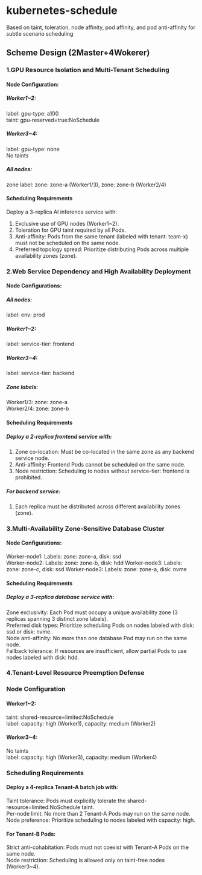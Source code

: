 # kubernetes-schedule
Based on taint, toleration, node affinity, pod affinity, and pod anti-affinity for subtle scenario scheduling

## Scheme Design (2Master+4Wokerer)
### 1.GPU Resource Isolation and Multi-Tenant Scheduling
#### Node Configuration:
##### Worker1~2:
  label:  gpu-type: a100  
  taint:  gpu-reserved=true:NoSchedule
##### Worker3~4:
  label:  gpu-type: none  
  No taints
##### All nodes:
  zone label:  zone: zone-a (Worker1/3), zone: zone-b (Worker2/4)
#### Scheduling Requirements
  Deploy a 3-replica AI inference service with:
  1. Exclusive use of GPU nodes (Worker1~2).  
  2. Toleration for GPU taint required by all Pods.  
  3. Anti-affinity: Pods from the same tenant (labeled with tenant: team-x) must not be scheduled on the same node.  
  4. Preferred topology spread: Prioritize distributing Pods across multiple availability zones (zone).
### 2.Web Service Dependency and High Availability Deployment
#### Node Configurations:
##### All nodes:
  label:  env: prod
##### Worker1~2:
  label:  service-tier: frontend
##### Worker3~4:
  label:  service-tier: backend
##### Zone labels:
  Worker1/3: zone: zone-a  
  Worker2/4: zone: zone-b
#### Scheduling Requirements
##### Deploy a 2-replica frontend service with:
  1. Zone co-location: Must be co-located in the same zone as any backend service node.  
  2. Anti-affinity: Frontend Pods cannot be scheduled on the same node.  
  3. Node restriction: Scheduling to nodes without service-tier: frontend is prohibited.
##### For backend service:
  1. Each replica must be distributed across different availability zones (zone).

### 3.Multi-Availability Zone-Sensitive Database Cluster
#### Node Configurations:
  Worker-node1: Labels: zone: zone-a, disk: ssd  
  Worker-node2: Labels: zone: zone-b, disk: hdd
  Worker-node3: Labels: zone: zone-c, disk: ssd
  Worker-node3: Labels: zone: zone-a, disk: nvme
#### Scheduling Requirements
##### Deploy a 3-replica database service with:
  Zone exclusivity: Each Pod must occupy a unique availability zone (3 replicas spanning 3 distinct zone labels).  
  Preferred disk types: Prioritize scheduling Pods on nodes labeled with disk: ssd or disk: nvme.  
  Node anti-affinity: No more than one database Pod may run on the same node.  
  Fallback tolerance: If resources are insufficient, allow partial Pods to use nodes labeled with disk: hdd.

### 4.Tenant-Level Resource Preemption Defense
### Node Configuration
#### Worker1~2:
  taint:  shared-resource=limited:NoSchedule  
  label:  capacity: high (Worker1), capacity: medium (Worker2)
#### Worker3~4:
  No taints  
  label:  capacity: high (Worker3), capacity: medium (Worker4)
### Scheduling Requirements
#### Deploy a 4-replica Tenant-A batch job with:
Taint tolerance: Pods must explicitly tolerate the shared-resource=limited:NoSchedule taint.  
Per-node limit: No more than 2 Tenant-A Pods may run on the same node.  
Node preference: Prioritize scheduling to nodes labeled with capacity: high.
#### For Tenant-B Pods:  
Strict anti-cohabitation: Pods must not coexist with Tenant-A Pods on the same node.  
Node restriction: Scheduling is allowed only on taint-free nodes (Worker3~4).

 

